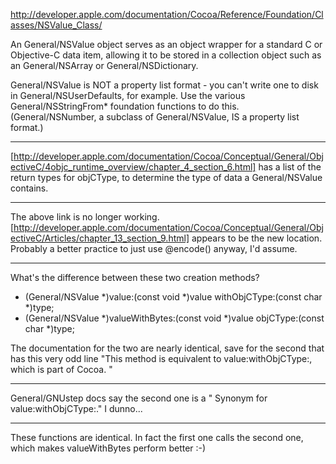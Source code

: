 http://developer.apple.com/documentation/Cocoa/Reference/Foundation/Classes/NSValue_Class/

An General/NSValue object serves as an object wrapper for a standard C or Objective-C data item, allowing it to be stored in a collection object such as an General/NSArray or General/NSDictionary.

General/NSValue is NOT a property list format - you can't write one to disk in General/NSUserDefaults, for example. Use the various General/NSStringFrom* foundation functions to do this. (General/NSNumber, a subclass of General/NSValue, IS a property list format.)

----
[http://developer.apple.com/documentation/Cocoa/Conceptual/General/ObjectiveC/4objc_runtime_overview/chapter_4_section_6.html] has a list of the return types for objCType, to determine the type of data a General/NSValue contains.

----

The above link is no longer working. [http://developer.apple.com/documentation/Cocoa/Conceptual/General/ObjectiveC/Articles/chapter_13_section_9.html] appears to be the new location. Probably a better practice to just use @encode() anyway, I'd assume.

----

What's the difference between these two creation methods?

    
+ (General/NSValue *)value:(const void *)value withObjCType:(const char *)type;
+ (General/NSValue *)valueWithBytes:(const void *)value objCType:(const char *)type;


The documentation for the two are nearly identical, save for the second that has this very odd line "This method is equivalent to value:withObjCType:, which is part of Cocoa. "

----

General/GNUstep docs say the second one is a " Synonym for value:withObjCType:." I dunno...

----

These functions are identical. In fact the first one calls the second one, which makes valueWithBytes perform better :-)